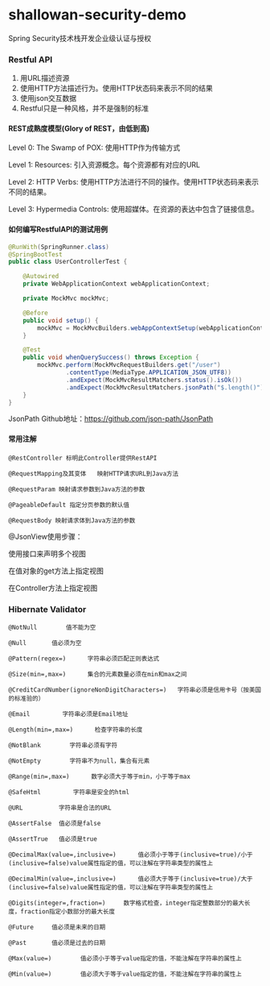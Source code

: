 # shallowan-security-demo
Spring Security技术栈开发企业级认证与授权

### Restful API
1) 用URL描述资源
2) 使用HTTP方法描述行为。使用HTTP状态码来表示不同的结果
3) 使用json交互数据
4) Restful只是一种风格，并不是强制的标准


#### REST成熟度模型(Glory of REST，由低到高)
Level 0: The Swamp of POX: 使用HTTP作为传输方式

Level 1: Resources: 引入资源概念。每个资源都有对应的URL

Level 2: HTTP Verbs: 使用HTTP方法进行不同的操作。使用HTTP状态码来表示不同的结果。

Level 3: Hypermedia Controls: 使用超媒体。在资源的表达中包含了链接信息。

#### 如何编写RestfulAPI的测试用例
```java
@RunWith(SpringRunner.class)
@SpringBootTest
public class UserControllerTest {

    @Autowired
    private WebApplicationContext webApplicationContext;

    private MockMvc mockMvc;

    @Before
    public void setup() {
        mockMvc = MockMvcBuilders.webAppContextSetup(webApplicationContext).build();
    }

    @Test
    public void whenQuerySuccess() throws Exception {
        mockMvc.perform(MockMvcRequestBuilders.get("/user")
                .contentType(MediaType.APPLICATION_JSON_UTF8))
                .andExpect(MockMvcResultMatchers.status().isOk())
                .andExpect(MockMvcResultMatchers.jsonPath("$.length()").value(3));
    }
}
```

JsonPath Github地址：https://github.com/json-path/JsonPath

#### 常用注解

`@RestController 标明此Controller提供RestAPI`

`@RequestMapping及其变体   映射HTTP请求URL到Java方法`

`@RequestParam 映射请求参数到Java方法的参数`

`@PageableDefault 指定分页参数的默认值`

`@RequestBody 映射请求体到Java方法的参数`


@JsonView使用步骤：

使用接口来声明多个视图

在值对象的get方法上指定视图

在Controller方法上指定视图


### Hibernate Validator

`@NotNull        值不能为空`

`@Null       值必须为空`

`@Pattern(regex=)      字符串必须匹配正则表达式`

`@Size(min=,max=)      集合的元素数量必须在min和max之间`

`@CreditCardNumber(ignoreNonDigitCharacters=)   字符串必须是信用卡号（按美国的标准验的）`

`@Email         字符串必须是Email地址`

`@Length(min=,max=)      检查字符串的长度`

`@NotBlank        字符串必须有字符`

`@NotEmpty        字符串不为null，集合有元素`

`@Range(min=,max=)      数字必须大于等于min，小于等于max`

`@SafeHtml         字符串是安全的html`

`@URL          字符串是合法的URL`

`@AssertFalse  值必须是false`

`@AssertTrue   值必须是true`

`@DecimalMax(value=,inclusive=)      值必须小于等于(inclusive=true)/小于(inclusive=false)value属性指定的值，可以注解在字符串类型的属性上`

`@DecimalMin(value=,inclusive=)      值必须大于等于(inclusive=true)/大于(inclusive=false)value属性指定的值，可以注解在字符串类型的属性上`

`@Digits(integer=,fraction=)     数字格式检查，integer指定整数部分的最大长度，fraction指定小数部分的最大长度`

`@Future     值必须是未来的日期`

`@Past       值必须是过去的日期`

`@Max(value=)        值必须小于等于value指定的值，不能注解在字符串的属性上`

`@Min(value=)        值必须大于等于value指定的值，不能注解在字符串的属性上`